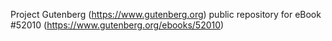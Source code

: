 Project Gutenberg (https://www.gutenberg.org) public repository for eBook #52010 (https://www.gutenberg.org/ebooks/52010)
